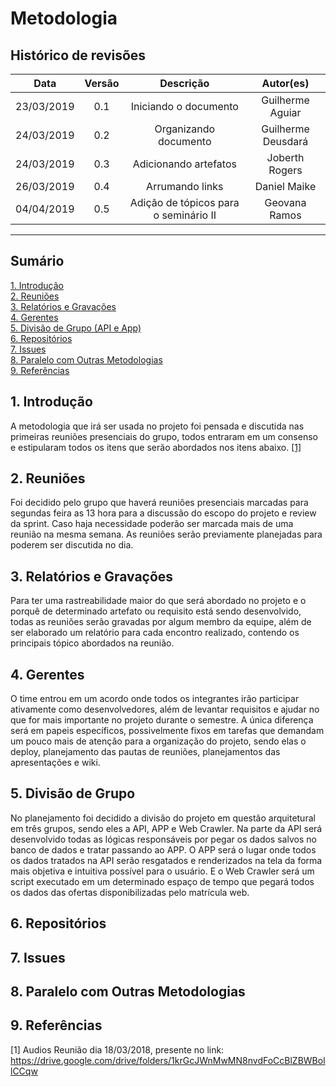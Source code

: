 # Metodologia

## Histórico de revisões
|   Data   |  Versão  |        Descrição       |          Autor(es)          |
|:--------:|:--------:|:----------------------:|:---------------------------:|
|23/03/2019|   0.1    | Iniciando o documento       |   Guilherme Aguiar  |
|24/03/2019|   0.2    | Organizando documento       |   Guilherme Deusdará |
|24/03/2019|   0.3    | Adicionando artefatos       |   Joberth Rogers |
|26/03/2019|   0.4    |  Arrumando links      |   Daniel Maike |
|04/04/2019|   0.5    |  Adição de tópicos para o seminário II   | Geovana Ramos |

---------------------------

## Sumário
[1. Introdução](#1-introducao) <br>
[2. Reuniões](#2-reunioes) <br>
[3. Relatórios e Gravações](#3-relatorios-e-gravacoes) <br>
[4. Gerentes](#4-gerentes) <br>
[5. Divisão de Grupo (API e App)](#5-divisao-de-grupo)<br>
[6. Repositórios](#6-repositorios)<br>
[7. Issues](#7-issues)<br>
[8. Paralelo com Outras Metodologias](#8-paralelo-com-outras-metodologias)<br>
[9. Referências ](#9-referencias)


## 1. Introdução

A metodologia que irá ser usada no projeto foi pensada e discutida nas primeiras reuniões presenciais do grupo, todos entraram em um consenso e estipularam todos os itens que serão abordados nos itens abaixo. [ [1] ](#6-referências) 


## 2. Reuniões

Foi decidido pelo grupo que haverá reuniões presenciais marcadas para segundas feira as 13 hora para a discussão do escopo do projeto e review da sprint. Caso haja necessidade poderão ser marcada mais de uma reunião na mesma semana. As reuniões serão previamente planejadas para poderem ser discutida no dia.  

## 3. Relatórios e Gravações

Para ter uma rastreabilidade maior do que será abordado no projeto e o porquê de determinado artefato ou requisito está sendo desenvolvido, todas as reuniões serão gravadas por algum membro da equipe, além de ser elaborado um relatório para cada encontro realizado, contendo os principais tópico abordados na reunião.

## 4. Gerentes

O time entrou em um acordo onde todos os integrantes irão participar ativamente como desenvolvedores, além de levantar requisitos e ajudar no que for mais importante no projeto durante o semestre. A única diferença será em papeis específicos, possivelmente fixos em tarefas que demandam um pouco mais de atenção para a organização do projeto, sendo elas o deploy, planejamento das pautas de reuniões, planejamentos das apresentações e wiki.  
 

## 5. Divisão de Grupo

No planejamento foi decidido a divisão do projeto em questão arquitetural em três grupos, sendo eles a API, APP e Web Crawler. Na parte da API será desenvolvido todas as lógicas responsáveis por pegar os dados salvos no banco de dados e tratar passando ao APP.  O APP será o lugar onde todos os dados tratados na API serão resgatados e renderizados na tela da forma mais objetiva e intuitiva possível para o usuário. E o Web Crawler será um script executado em um determinado espaço de tempo que pegará todos os dados das ofertas disponibilizadas pelo matrícula web.

## 6. Repositórios 

## 7. Issues


## 8. Paralelo com Outras Metodologias

## 9. Referências

[1] Audios Reunião dia 18/03/2018, presente no link: https://drive.google.com/drive/folders/1krGcJWnMwMN8nvdFoCcBlZBWBollCCqw